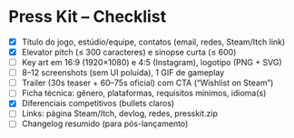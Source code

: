 # Press Kit – Checklist

- [x] Título do jogo, estúdio/equipe, contatos (email, redes, Steam/Itch link)
- [x] Elevator pitch (≤ 300 caracteres) e sinopse curta (≤ 600)
- [ ] Key art em 16:9 (1920×1080) e 4:5 (Instagram), logotipo (PNG + SVG)
- [ ] 8–12 screenshots (sem UI poluída), 1 GIF de gameplay
- [ ] Trailer (30s teaser + 60–75s oficial) com CTA (“Wishlist on Steam”)
- [ ] Ficha técnica: gênero, plataformas, requisitos mínimos, idioma(s)
- [x] Diferenciais competitivos (bullets claros)
- [ ] Links: página Steam/Itch, devlog, redes, presskit.zip
- [ ] Changelog resumido (para pós-lançamento)
